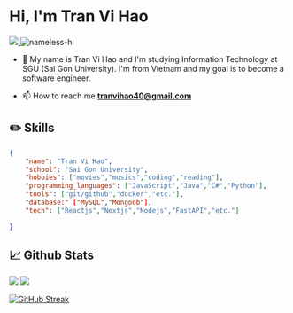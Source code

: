 <h1 align="left">Hi, I'm Tran Vi Hao</h1>
<a href=https://www.linkedin.com/in/tr%E1%BA%A7n-v%C4%A9-h%C3%A0o-8a8282229/> <img src="https://img.shields.io/badge/-LinkedIn-0e76a8?style=plastic&logo=linkedIn"> </a> <img src="https://komarev.com/ghpvc/?username=nameless-h&label=Profile%20views&color=0e75b6&style=flat" alt="nameless-h" /> 

- 💬 My name is Tran Vi Hao and I'm studying Information Technology at SGU (Sai Gon University). I'm from Vietnam and my goal is to become a software engineer.

- 📫 How to reach me **tranvihao40@gmail.com**

## ✏️ Skills

```json
{
    "name": "Tran Vi Hao",
    "school": "Sai Gon University",
    "hobbies": ["movies","musics","coding","reading"],
    "programming_languages": ["JavaScript","Java","C#","Python"],
    "tools": ["git/github","docker","etc."],
    "database:" ["MySQL","Mongodb"],
    "tech": ["Reactjs","Nextjs","Nodejs","FastAPI","etc."]

}
```



## 📈 Github Stats


<img src="https://github-readme-stats.vercel.app/api/top-langs/?username=vihao1802&theme=radical&layout=compact&langs_count=6">

<img src="https://github-readme-stats.vercel.app/api?username=vihao1802&theme=radical&show_icons=true&count_private=true"> 

[![GitHub Streak](http://github-readme-streak-stats.herokuapp.com?user=vihao1802&theme=radical&date_format=M%20j%5B%2C%20Y%5D)](https://git.io/streak-stats)





